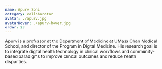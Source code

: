 ```yaml
---
name: Apurv Soni
category: collaborator
avatar: ./apurv.jpg
avatarHover: ./apurv-hover.jpg
order: 23
---
```


Apurv is a professor at the Department of Medicine at UMass Chan Medical School, and director of the Program in Digital Medicine. His research goal is to integrate digital health technology in clinical workflows and community-based paradigms to improve clinical outcomes and reduce health disparities.
